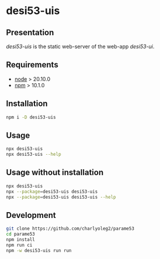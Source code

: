 desi53-uis
==========


Presentation
------------

*desi53-uis* is the static web-server of the web-app *desi53-ui*.


Requirements
------------

- [node](https://nodejs.org) > 20.10.0
- [npm](https://docs.npmjs.com/cli) > 10.1.0


Installation
------------

```bash
npm i -D desi53-uis
```


Usage
-----

```bash
npx desi53-uis
npx desi53-uis --help
```


Usage without installation
--------------------------

```bash
npx desi53-uis
npx --package=desi53-uis desi53-uis
npx --package=desi53-uis desi53-uis --help
```


Development
-----------

```bash
git clone https://github.com/charlyoleg2/parame53
cd parame53
npm install
npm run ci
npm -w desi53-uis run run
```

